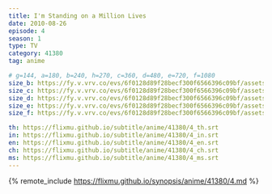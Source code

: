 ```yaml
---
title: I'm Standing on a Million Lives
date: 2010-08-26
episode: 4
season: 1
type: TV
category: 41380
tag: anime

# g=144, a=180, b=240, h=270, c=360, d=480, e=720, f=1080
size_b: https://fy.v.vrv.co/evs/6f0128d89f28becf300f6566396c09bf/assets/2a3a2680ae537a64c2e89891c58bd225_3884613.mp4
size_c: https://fy.v.vrv.co/evs/6f0128d89f28becf300f6566396c09bf/assets/2a3a2680ae537a64c2e89891c58bd225_3884612.mp4
size_d: https://fy.v.vrv.co/evs/6f0128d89f28becf300f6566396c09bf/assets/2a3a2680ae537a64c2e89891c58bd225_3884614.mp4
size_e: https://fy.v.vrv.co/evs/6f0128d89f28becf300f6566396c09bf/assets/2a3a2680ae537a64c2e89891c58bd225_3884615.mp4
size_f: https://fy.v.vrv.co/evs/6f0128d89f28becf300f6566396c09bf/assets/2a3a2680ae537a64c2e89891c58bd225_3884616.mp4

th: https://flixmu.github.io/subtitle/anime/41380/4_th.srt
in: https://flixmu.github.io/subtitle/anime/41380/4_in.srt
en: https://flixmu.github.io/subtitle/anime/41380/4_en.srt
ch: https://flixmu.github.io/subtitle/anime/41380/4_ch.srt
ms: https://flixmu.github.io/subtitle/anime/41380/4_ms.srt
---
```

{% remote_include https://flixmu.github.io/synopsis/anime/41380/4.md %}
